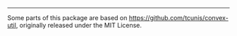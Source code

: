 

--------------
Some parts of this package are based on https://github.com/tcunis/convex-util, originally released under the MIT License.

